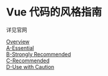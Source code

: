 # Vue 代码的风格指南

详见官网

[Overview](https://cn.vuejs.org/style-guide/)<br/>
[A-Essential](https://cn.vuejs.org/style-guide/rules-essential.html)<br/>
[B-Strongly Recommended](https://cn.vuejs.org/style-guide/rules-strongly-recommended.html)<br/>
[C-Recommended](https://cn.vuejs.org/style-guide/rules-recommended.html)<br/>
[D-Use with Caution](https://cn.vuejs.org/style-guide/rules-use-with-caution.html)<br/>

